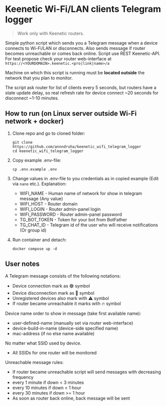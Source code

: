 # Keenetic Wi-Fi/LAN clients Telegram logger

> Work only with Keenetic routers.

Simple python script which sends you a Telegram message when a device connects to Wi-Fi/LAN or disconnects. Also sends message if router becomes unreachable or comes back online.
Script use REST Keenetic-API. For test propose check your router web-interface at `https://<YOURDOMAIN>.keenetic.<pro|link|name>/a`

Machine on which this script is running must be **located outside** the network that you plan to monitor.

The script ask router for list of clients every 5 seconds, but routers have a state update delay, so real refresh rate for device connect ~20 seconds for disconnect ~1-10 minutes.

## How to run (on Linux server outside Wi-Fi network + docker)

1. Clone repo and go to cloned folder:
    ```shell
    git clone https://github.com/annndruha/keenetic_wifi_telegram_logger
    cd keenetic_wifi_telegram_logger
    ```

2. Copy example .env-file:
    ```shell
    cp .env.example .env
    ```

3. Change values in .env-file to you credentials as in copied example (Edit via `nano` etc.). Explanation:
    * WIFI_NAME - Human name of network for show in telegram message (Any value)
    * WIFI_HOST - Router domain
    * WIFI_LOGIN - Router admin-panel login
    * WIFI_PASSWORD - Router admin-panel password
    * TG_BOT_TOKEN - Token for your bot from BotFather
    * TG_CHAT_ID - Telegram id of the user who will receive notifications (Or group id)

4. Run container and detach:
    ```shell
    docker compose up -d
    ```

## User notes
A Telegram message consists of the following notations:
* Device connection mark as 🟢 symbol
* Device disconnection mark as 🔴 symbol
* Unregistered devices also mark with ⚠️ symbol
* If router became unreachable it marks with 🔥 symbol

Device name order to show in message (take first available name):
* user-defined-name (manually set via router web-interface)
* device-build-in-name (device-side specified name)
* mac-address (if no else name available)

No matter what SSID used by device.
* All SSIDs for one router will be monitored

Unreachable message rules:
* If router became unreachable script will send messages with decreasing frequency
* every 1 minute if down < 3 minutes
* every 10 minutes if down < 1 hour
* every 30 minutes if down >= 1 hour
* As soon as router back online, back message will be sent